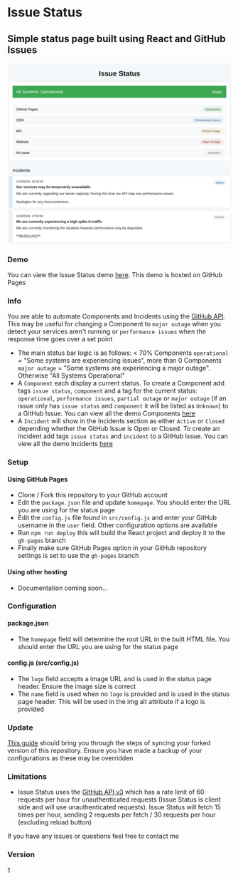 # Issue Status

## Simple status page built using React and GitHub Issues

![Banner](/banner.png?raw=true)

### Demo

You can view the Issue Status demo [here](https://tadhglewis.github.io/issue-status). This demo is hosted on GitHub Pages

### Info

You are able to automate Components and Incidents using the [GitHub API](https://developer.github.com). This may be useful for changing a Component to `major outage` when you detect your services aren't running or `performance issues` when the response time goes over a set point

- The main status bar logic is as follows: < 70% Components `operational` = "Some systems are experiencing issues", more than 0 Components `major outage` = "Some systems are experiencing a major outage". Otherwise "All Systems Operational"
- A `Component` each display a current status. To create a Component add tags `issue status`, `component` and a tag for the current status: `operational`, `performance issues`, `partial outage` or `major outage` (if an issue only has `issue status` and `component` it will be listed as `Unknown`) to a GitHub Issue. You can view all the demo Components [here](https://github.com/tadhglewis/issue-status/issues?q=is%3Aissue+label%3A%22issue+status%22+label%3A%22component%22)
- A `Incident` will show in the Incidents section as either `Active` or `Closed` depending whether the GitHub Issue is Open or Closed. To create an Incident add tags `issue status` and `incident` to a GitHub Issue. You can view all the demo Incidents [here](https://github.com/tadhglewis/issue-status/issues?q=is%3Aissue+label%3A%22issue+status%22+label%3A%22incident%22)

### Setup

#### Using GitHub Pages

- Clone / Fork this repository to your GitHub account
- Edit the `package.json` file and update `homepage`. You should enter the URL you are using for the status page
- Edit the `config.js` file found in `src/config.js` and enter your GitHub username in the `user` field. Other configuration options are available
- Run `npm run deploy` this will build the React project and deploy it to the `gh-pages` branch
- Finally make sure GitHub Pages option in your GitHub repository settings is set to use the `gh-pages` branch

#### Using other hosting

- Documentation coming soon...

### Configuration

#### package.json

- The `homepage` field will determine the root URL in the built HTML file. You should enter the URL you are using for the status page

#### config.js (src/config.js)

- The `logo` field accepts a image URL and is used in the status page header. Ensure the image size is correct
- The `name` field is used when no `logo` is provided and is used in the status page header. This will be used in the img alt attribute if a logo is provided

### Update

[This guide](https://help.github.com/en/github/collaborating-with-issues-and-pull-requests/syncing-a-fork) should bring you through the steps of syncing your forked version of this repository. Ensure you have made a backup of your configurations as these may be overridden

### Limitations

- Issue Status uses the [GitHub API v3](https://developer.github.com/v3) which has a rate limit of 60 requests per hour for unauthenticated requests (Issue Status is client side and will use unauthenticated requests). Issue Status will fetch 15 times per hour, sending 2 requests per fetch / 30 requests per hour (excluding reload button)

If you have any issues or questions feel free to contact me

### Version

1
